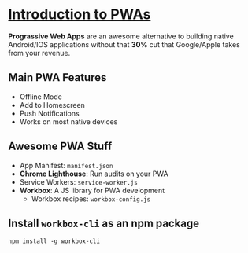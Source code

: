 # [Introduction to PWAs](https://fireship.io/courses/react/basics-pwa/)

**Prograssive Web Apps** are an awesome alternative to building native Android/IOS applications without that **30%** cut that Google/Apple takes from your revenue.

## Main PWA Features

- Offline Mode
- Add to Homescreen
- Push Notifications
- Works on most native devices

## Awesome PWA Stuff

- App Manifest: `manifest.json`
- **Chrome Lighthouse**: Run audits on your PWA
- Service Workers: `service-worker.js`
- **Workbox**: A JS library for PWA development
  - Workbox recipes: `workbox-config.js`

## Install `workbox-cli` as an npm package

```shell
npm install -g workbox-cli
```

## 